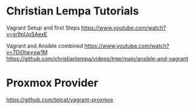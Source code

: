 # Christian Lempa Tutorials
Vagrant Setup and first Steps
https://www.youtube.com/watch?v=sr9pUpSAexE

Vagrant and Ansible combined
https://www.youtube.com/watch?v=7Di0twyxw1M
https://github.com/christianlempa/videos/tree/main/ansible-and-vagrant



# Proxmox Provider
https://github.com/telcat/vagrant-proxmox